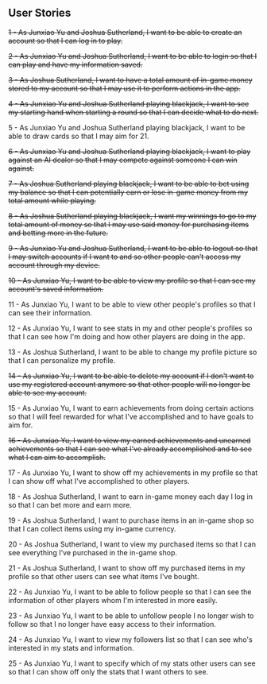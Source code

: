 ## User Stories

~~1 - As Junxiao Yu and Joshua Sutherland, I want to be able to create an account so that I can log in to play.~~

~~2 - As Junxiao Yu and Joshua Sutherland, I want to be able to login so that I can play and have my information saved.~~

~~3 - As Joshua Sutherland, I want to have a total amount of in-game money stored to my account so that I may use it to perform actions in the app.~~

~~4 - As Junxiao Yu and Joshua Sutherland playing blackjack, I want to see my starting hand when starting a round so that I can decide what to do next.~~

5 - As Junxiao Yu and Joshua Sutherland playing blackjack, I want to be able to draw cards so that I may aim for 21.

~~6 - As Junxiao Yu and Joshua Sutherland playing blackjack, I want to play against an AI dealer so that I may compete against someone I can win against.~~

~~7 - As Joshua Sutherland playing blackjack, I want to be able to bet using my balance so that I can potentially earn or lose in-game money from my total amount while playing.~~

~~8 - As Joshua Sutherland playing blackjack, I want my winnings to go to my total amount of money so that I may use said money for purchasing items and betting more in the future.~~

~~9 - As Junxiao Yu and Joshua Sutherland, I want to be able to logout so that I may switch accounts if I want to and so other people can't access my account through my device.~~

~~10 - As Junxiao Yu, I want to be able to view my profile so that I can see my account's saved information.~~

11 - As Junxiao Yu, I want to be able to view other people's profiles so that I can see their information.

12 - As Junxiao Yu, I want to see stats in my and other people's profiles so that I can see how I'm doing and how other players are doing in the app.

13 - As Joshua Sutherland, I want to be able to change my profile picture so that I can personalize my profile.

~~14 - As Junxiao Yu, I want to be able to delete my account if I don't want to use my registered account anymore so that other people will no longer be able to see my account.~~

15 - As Junxiao Yu, I want to earn achievements from doing certain actions so that I will feel rewarded for what I've accomplished and to have goals to aim for.

~~16 - As Junxiao Yu, I want to view my earned achievements and unearned achievements so that I can see what I've already accomplished and to see what I can aim to accomplish.~~

17 - As Junxiao Yu, I want to show off my achievements in my profile so that I can show off what I've accomplished to other players.

18 - As Joshua Sutherland, I want to earn in-game money each day I log in so that I can bet more and earn more.

19 - As Joshua Sutherland, I want to purchase items in an in-game shop so that I can collect items using my in-game currency.

20 - As Joshua Sutherland, I want to view my purchased items so that I can see everything I've purchased in the in-game shop.

21 - As Joshua Sutherland, I want to show off my purchased items in my profile so that other users can see what items I've bought.

22 - As Junxiao Yu, I want to be able to follow people so that I can see the information of other players whom I'm interested in more easily.

23 - As Junxiao Yu, I want to be able to unfollow people I no longer wish to follow so that I no longer have easy access to their information.

24 - As Junxiao Yu, I want to view my followers list so that I can see who's interested in my stats and information.

25 - As Junxiao Yu, I want to specify which of my stats other users can see so that I can show off only the stats that I want others to see.
